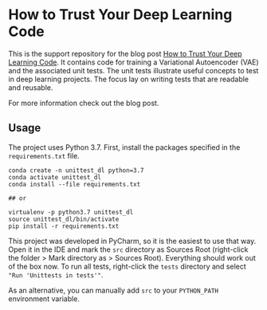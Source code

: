 # How to Trust Your Deep Learning Code

This is the support repository for the blog post [How to Trust Your Deep Learning Code](http://krokotsch.eu/cleancode/2020/08/11/Unit-Tests-for-Deep-Learning.html).
It contains code for training a Variational Autoencoder (VAE) and the associated unit tests.
The unit tests illustrate useful concepts to test in deep learning projects.
The focus lay on writing tests that are readable and reusable.

For more information check out the blog post.

## Usage

The project uses Python 3.7.
First, install the packages specified in the `requirements.txt` file.

```
conda create -n unittest_dl python=3.7
conda activate unittest_dl
conda install --file requirements.txt

## or

virtualenv -p python3.7 unittest_dl
source unittest_dl/bin/activate
pip install -r requirements.txt
```

This project was developed in PyCharm, so it is the easiest to use that way.
Open it in the IDE and mark the `src` directory as Sources Root (right-click the folder > Mark directory as > Sources Root).
Everything should work out of the box now.
To run all tests, right-click the `tests` directory and select `"Run 'Unittests in tests'"`.

As an alternative, you can manually add `src` to your `PYTHON_PATH` environment variable.